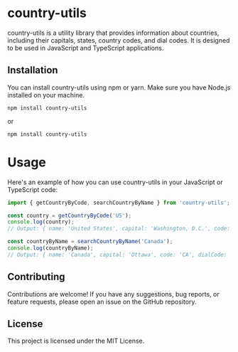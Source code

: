 # country-utils

country-utils is a utility library that provides information about countries, including their capitals, states, country codes, and dial codes. It is designed to be used in JavaScript and TypeScript applications.

## Installation

You can install country-utils using npm or yarn. Make sure you have Node.js installed on your machine.

``` shell
npm install country-utils
````

or 

``` shell
npm install country-utils
```

# Usage
Here's an example of how you can use country-utils in your JavaScript or TypeScript code:

```ts
import { getCountryByCode, searchCountryByName } from 'country-utils';

const country = getCountryByCode('US');
console.log(country);
// Output: { name: 'United States', capital: 'Washington, D.C.', code: 'US', dialCode: '+1' }

const countryByName = searchCountryByName('Canada');
console.log(countryByName);
// Output: { name: 'Canada', capital: 'Ottawa', code: 'CA', dialCode: '+1' }
```

## Contributing
Contributions are welcome! If you have any suggestions, bug reports, or feature requests, please open an issue on the GitHub repository.

## License
This project is licensed under the MIT License.
